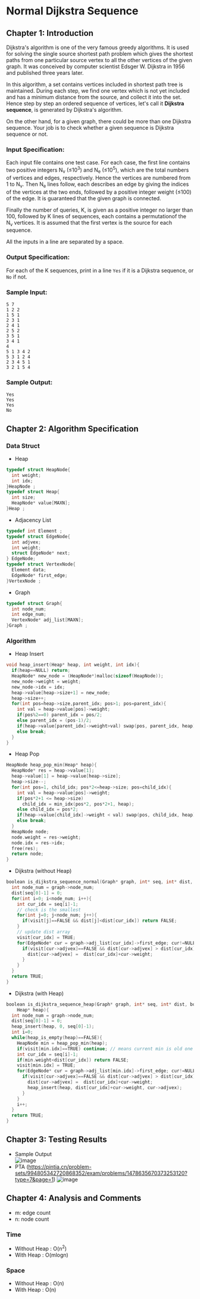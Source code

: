 # Normal Dijkstra Sequence
## Chapter 1: Introduction
Dijkstra's algorithm is one of the very famous greedy algorithms.
It is used for solving the single source shortest path problem which gives the shortest paths from one particular source vertex to all the other vertices of the given graph. It was conceived by computer scientist Edsger W. Dijkstra in 1956 and published three years later.

In this algorithm, a set contains vertices included in shortest path tree is maintained. During each step, we find one vertex which is not yet included and has a minimum distance from the source, and collect it into the set. Hence step by step an ordered sequence of vertices, let's call it **Dijkstra sequence**, is generated by Dijkstra's algorithm.

On the other hand, for a given graph, there could be more than one Dijkstra sequence. Your job is to check whether a given sequence is Dijkstra sequence or not.
### Input Specification:
Each input file contains one test case. For each case, the first line contains two positive integers N<sub>v</sub> (≤10<sup>3</sup>) and N<sub>e</sub> (≤10<sup>5</sup>), which are the total numbers of vertices and edges, respectively. Hence the vertices are numbered from 1 to N<sub>v</sub>.
Then N<sub>e</sub> lines follow, each describes an edge by giving the indices of the vertices at the two ends, followed by a positive integer weight (≤100) of the edge. It is guaranteed that the given graph is connected.

Finally the number of queries, K, is given as a positive integer no larger than 100, followed by K lines of sequences, each contains a permutationof the N<sub>v</sub> vertices. It is assumed that the first vertex is the source for each sequence.

All the inputs in a line are separated by a space.
### Output Specification:
For each of the K sequences, print in a line `Yes` if it is a Dijkstra sequence, or `No` if not.
### Sample Input:
```
5 7
1 2 2
1 5 1
2 3 1
2 4 1
2 5 2
3 5 1
3 4 1
4
5 1 3 4 2
5 3 1 2 4
2 3 4 5 1
3 2 1 5 4
```
### Sample Output:
```
Yes
Yes
Yes
No

```
## Chapter 2: Algorithm Specification
### Data Struct
- Heap
```c
typedef struct HeapNode{
  int weight;
  int idx;
}HeapNode ;
typedef struct Heap{
  int size;
  HeapNode* value[MAXN];
}Heap ;
```
- Adjacency List
```c
typedef int Element ;
typedef struct EdgeNode{
  int adjvex;
  int weight;
  struct EdgeNode* next;
} EdgeNode;
typedef struct VertexNode{
  Element data;
  EdgeNode* first_edge;
}VertexNode ;
```
- Graph
```c
typedef struct Graph{
  int node_num;
  int edge_num;
  VertexNode* adj_list[MAXN];
}Graph ;
```
### Algorithm
- Heap Insert
```c
void heap_insert(Heap* heap, int weight, int idx){
  if(heap==NULL) return;
  HeapNode* new_node = (HeapNode*)malloc(sizeof(HeapNode));
  new_node->weight = weight;
  new_node->idx = idx;
  heap->value[heap->size+1] = new_node;
  heap->size++;
  for(int pos=heap->size,parent_idx; pos>1; pos=parent_idx){
    int val = heap->value[pos]->weight;
    if(pos%2==0) parent_idx = pos/2;
    else parent_idx = (pos-1)/2;
    if(heap->value[parent_idx]->weight>val) swap(pos, parent_idx, heap);
    else break;
  }
}
```
- Heap Pop
```c
HeapNode heap_pop_min(Heap* heap){
  HeapNode* res = heap->value[1];
  heap->value[1] = heap->value[heap->size];
  heap->size--;
  for(int pos=1, child_idx; pos*2<=heap->size; pos=child_idx){
    int val = heap->value[pos]->weight;
    if(pos*2+1 <= heap->size)
      child_idx = min_idx(pos*2, pos*2+1, heap);
    else child_idx = pos*2;
    if(heap->value[child_idx]->weight < val) swap(pos, child_idx, heap);
    else break;
  }
  HeapNode node;
  node.weight = res->weight;
  node.idx = res->idx;
  free(res);
  return node;
}
```
- Dijkstra (without Heap)
```c
boolean is_dijkstra_sequence_normal(Graph* graph, int* seq, int* dist, boolean* visit){
  int node_num = graph->node_num;
  dist[seq[0]-1] = 0;
  for(int i=0; i<node_num; i++){
    int cur_idx = seq[i]-1;
    // check is the smallest
    for(int j=0; j<node_num; j++){
      if(visit[j]==FALSE && dist[j]<dist[cur_idx]) return FALSE;
    }
    // update dist array
    visit[cur_idx] = TRUE;
    for(EdgeNode* cur = graph->adj_list[cur_idx]->first_edge; cur!=NULL; cur=cur->next){
      if(visit[cur->adjvex]==FALSE && dist[cur->adjvex] > dist[cur_idx]+cur->weight){
        dist[cur->adjvex] =  dist[cur_idx]+cur->weight;
      }
    }
  } 
  return TRUE;
}
```
- Dijkstra (with Heap)
```c
boolean is_dijkstra_sequence_heap(Graph* graph, int* seq, int* dist, boolean* visit, 
    Heap* heap){
  int node_num = graph->node_num;
  dist[seq[0]-1] = 0;
  heap_insert(heap, 0, seq[0]-1); 
  int i=0;
  while(heap_is_empty(heap)==FALSE){
    HeapNode min = heap_pop_min(heap);
    if(visit[min.idx]==TRUE) continue; // means current min is old one (already update)
    int cur_idx = seq[i]-1;
    if(min.weight<dist[cur_idx]) return FALSE;
    visit[min.idx] = TRUE;
    for(EdgeNode* cur = graph->adj_list[min.idx]->first_edge; cur!=NULL; cur=cur->next){
      if(visit[cur->adjvex]==FALSE && dist[cur->adjvex] > dist[cur_idx]+cur->weight){
        dist[cur->adjvex] =  dist[cur_idx]+cur->weight;
        heap_insert(heap, dist[cur_idx]+cur->weight, cur->adjvex);
      }
    }
    i++;
  }
  return TRUE;
}
```
## Chapter 3: Testing Results
- Sample Output  
![image](https://github.com/novel2430/MyImage/blob/main/P3-002.png?raw=true)
- PTA (https://pintia.cn/problem-sets/994805342720868352/exam/problems/1478635670373253120?type=7&page=1)
![image](https://github.com/novel2430/MyImage/blob/main/P3-001.png?raw=true)
## Chapter 4: Analysis and Comments
- m: edge count
- n: node count
### Time
- Without Heap : O(n<sup>2</sup>)
- With Heap : O(mlogn)
### Space
- Without Heap : O(n)
- With Heap : O(n)
